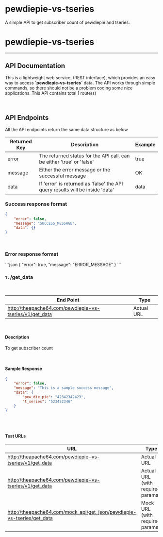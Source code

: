 # pewdiepie-vs-tseries
A simple API to get subscriber count of pewdiepie and tseries.


<div class="container">

<h1>pewdiepie-vs-tseries
</h1>

<hr>

<h2>API Documentation</h2>
<p>This is a lightweight web service, (REST interface), which provides an easy way to access
<b>`pewdiepie-vs-tseries`</b> data. The
API works through simple commands, so there should not be a problem coding some nice applications. This API
contains total <b>1
</b> route(s)</b>
</p>

<br>

<h2>API Endpoints</h2>
<p>All the API endpoints return the same data structure as below
</p>


<div class="row">
<div class="col-md-8">
<table class="table table-bordered ">
<thead>
<tr>
<th>Returned Key</th>
<th>Description</th>
<th>Example</th>
</tr>
</thead>
<tbody>
<tr>
<td>error</td>
<td>The returned status for the API call, can be either 'true' or 'false'</td>
<td>true</td>
</tr>
<tr>
<td>message</td>
<td>Either the error message or the successful message</td>
<td>OK</td>
</tr>
<tr>
<td>data</td>
<td>If 'error' is returned as 'false' the API query results will be inside 'data'</td>
<td>data</td>
</tr>
</tbody>
</table>
</div>
</div>


<div class="row">
<div class="col-md-9">
<h3>Success response format</h3>

```json
{
    "error": false,
    "message": "SUCCESS_MESSAGE",
    "data": {}
}
```

<br>

<h3>Error response format</h3>
```json
{
    "error": true,
    "message": "ERROR_MESSAGE"
}
```
</div>
</div>


<div>
<h3 style="cursor: pointer;" class="h3RouteName">
<small>1
.
</small>
/get_data
</h3>

<br>

<div class="routeContent">

<div class="row">
<div class="col-md-9">
<table class="table table-bordered ">
<thead>
<tr>
<th>End Point</th>
<th>Type</th>
</tr>
</thead>
<tbody>
<tr>
<td>
    <a href="http://theapache64.com/pewdiepie-vs-tseries/v1/get_data">http://theapache64.com/pewdiepie-vs-tseries/v1/get_data
    </a></td>
<td>Actual URL</td>
</tr>
</table>
</div>
</div>

<br>

<h4><b>Description</b></h4>
<p>To get subscriber count
</p>
<br>





<div class="no-print">
<h4><b>Sample Response</b></h4>




<div class="row">
<div class="col-md-10">

```json
{
    "error": false,
    "message": "This is a sample success message",
    "data": {
        "pew_die_pie": "42342342423",
        "t_series": "523452346"
    }
}
```
</div>
</div>

<br>
</div>
<br>


<h4><b>Test URLs</b></h4>
<div class="row">
<div class="col-md-10">
<table class="table table-bordered ">
<thead>
<tr>
<th>URL</th>
<th>Type</th>
</tr>
</thead>
<tbody>


<tr>
<td>
    <a target="_blank" href="http://theapache64.com/pewdiepie-vs-tseries/v1/get_data">http://theapache64.com/pewdiepie-vs-tseries/v1/get_data
    </a></td>
<td>Actual URL</td>
</tr>

<tr>
<td>
    <a target="_blank"
       href="http://theapache64.com/pewdiepie-vs-tseries/v1/get_data?is_skip_auth=true">http://theapache64.com/pewdiepie-vs-tseries/v1/get_data
    </a></td>
<td>Actual URL (with required params.)</td>
</tr>


<tr>
<td>
    <a target="_blank"
       href="http://theapache64.com/mock_api/get_json/pewdiepie-vs-tseries/get_data?is_skip_auth=true">
        http://theapache64.com/mock_api/get_json/pewdiepie-vs-tseries/get_data
    </a></td>
<td>Mock URL (with required params.)</td>
</tr>
</tbody>
</table>
</div>
</div>
</div>
</div>




</div>